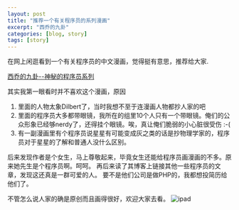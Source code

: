 ```yaml
---
layout: post
title: "推荐一个有关程序员的系列漫画"
excerpt: "西乔的九卦"
categories: [blog, story]
tags: [story]
---
```


在网上闲逛看到一个有关程序员的中文漫画，觉得挺有意思，推荐给大家.

[西乔的九卦--神秘的程序员系列](http://blog.xiqiao.info/category/programmers)

其实我第一眼看时并不喜欢这个漫画，原因

 1. 里面的人物太象Dilbert了，当时我想不至于连漫画人物都抄人家的吧
 1. 里面的程序员大多都带眼镜，我所在的组里10个人只有一个带眼镜。俺们的公众形象已经够nerdy了，还得挂个眼镜。唉，真让俺们脆弱的小心脏很受伤 :-( 
 1. 有一副漫画里有个程序员说星星有可能变成灰之类的话是抄物理学家的，程序员对于星星的了解和普通人没什么区别。

后来发现作者是个女生，马上尊敬起来，毕竟女生还能给程序员画漫画的不多。原来她先生是个程序员啊。呵呵。
再后来读了其博客上链接其他一些程序员的文章，发现这还真是一群可爱的人。
要不是他们公司是做PHP的，我都想投简历给他们了。

不管怎么说人家的确是原创而且画得很好，欢迎大家去看。
![ipad](http://blog.xiqiao.info/blogimg/programmers/geek_dream.gif)

